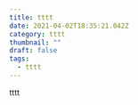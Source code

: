 ```yaml
---
title: tttt
date: 2021-04-02T18:35:21.042Z
category: tttt
thumbnail: ""
draft: false
tags:
  - tttt
---
```

tttt
